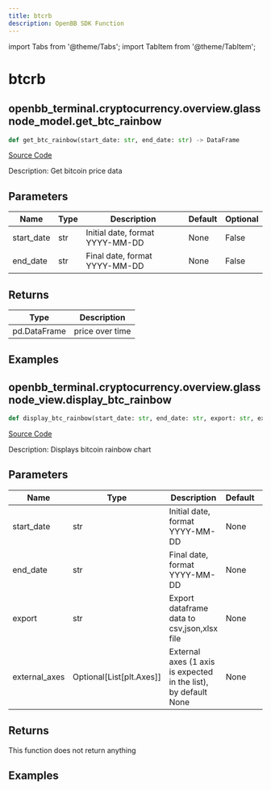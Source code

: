```yaml
---
title: btcrb
description: OpenBB SDK Function
---
```


import Tabs from '@theme/Tabs';
import TabItem from '@theme/TabItem';

# btcrb

<Tabs>
<TabItem value="model" label="Model" default>

## openbb_terminal.cryptocurrency.overview.glassnode_model.get_btc_rainbow

```python title='openbb_terminal/cryptocurrency/overview/glassnode_model.py'
def get_btc_rainbow(start_date: str, end_date: str) -> DataFrame
```
[Source Code](https://github.com/OpenBB-finance/OpenBBTerminal/tree/main/openbb_terminal/cryptocurrency/overview/glassnode_model.py#L18)

Description: Get bitcoin price data

## Parameters

| Name | Type | Description | Default | Optional |
| ---- | ---- | ----------- | ------- | -------- |
| start_date | str | Initial date, format YYYY-MM-DD | None | False |
| end_date | str | Final date, format YYYY-MM-DD | None | False |

## Returns

| Type | Description |
| ---- | ----------- |
| pd.DataFrame | price over time |

## Examples



</TabItem>
<TabItem value="view" label="View">

## openbb_terminal.cryptocurrency.overview.glassnode_view.display_btc_rainbow

```python title='openbb_terminal/cryptocurrency/overview/glassnode_view.py'
def display_btc_rainbow(start_date: str, end_date: str, export: str, external_axes: Optional[List[matplotlib.axes._axes.Axes]]) -> None
```
[Source Code](https://github.com/OpenBB-finance/OpenBBTerminal/tree/main/openbb_terminal/cryptocurrency/overview/glassnode_view.py#L29)

Description: Displays bitcoin rainbow chart

## Parameters

| Name | Type | Description | Default | Optional |
| ---- | ---- | ----------- | ------- | -------- |
| start_date | str | Initial date, format YYYY-MM-DD | None | False |
| end_date | str | Final date, format YYYY-MM-DD | None | False |
| export | str | Export dataframe data to csv,json,xlsx file | None | False |
| external_axes | Optional[List[plt.Axes]] | External axes (1 axis is expected in the list), by default None | None | True |

## Returns

This function does not return anything

## Examples



</TabItem>
</Tabs>